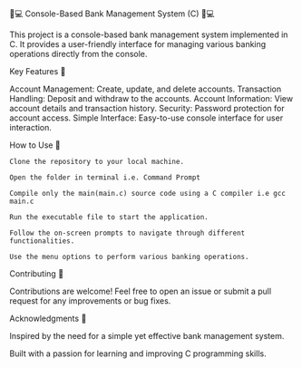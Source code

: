 💼💻 Console-Based Bank Management System (C) 💼💻

This project is a console-based bank management system implemented in C. It provides a user-friendly interface for managing various banking operations directly from the console.

Key Features 🚀

Account Management: Create, update, and delete accounts.
Transaction Handling: Deposit and withdraw to the accounts.
Account Information: View account details and transaction history.
Security: Password protection for account access.
Simple Interface: Easy-to-use console interface for user interaction.




How to Use 🎉

	Clone the repository to your local machine.

	Open the folder in terminal i.e. Command Prompt

	Compile only the main(main.c) source code using a C compiler i.e gcc main.c

	Run the executable file to start the application.

	Follow the on-screen prompts to navigate through different functionalities.

	Use the menu options to perform various banking operations.



Contributing 🤝

Contributions are welcome! Feel free to open an issue or submit a pull request for any improvements or bug fixes.




Acknowledgments 🙏

Inspired by the need for a simple yet effective bank management system.

Built with a passion for learning and improving C programming skills.
